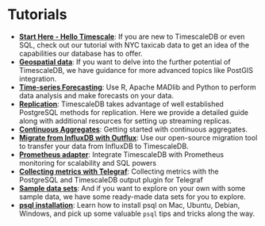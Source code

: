# Tutorials

- **[Start Here - Hello Timescale][Hello Timescale]**: If you are new to TimescaleDB
or even SQL, check out our tutorial with NYC taxicab data to get an idea of the capabilities 
our database has to offer.
- **[Geospatial data][postGIS]**: If you want to delve into the further potential of
TimescaleDB, we have guidance for more advanced topics like PostGIS integration.
- **[Time-series Forecasting][Forecasting]**: Use R, Apache MADlib and Python to perform
data analysis and make forecasts on your data.
- **[Replication][]**: TimescaleDB takes advantage of well established PostgreSQL methods for replication.  Here we provide a detailed guide along with additional resources for setting up streaming replicas.
- **[Continuous Aggregates][]**: Getting started with continuous aggregates.
- **[Migrate from InfluxDB with Outflux][Outflux]**: Use our open-source migration tool to transfer your data from InfluxDB to TimescaleDB.
- **[Prometheus adapter][]**: Integrate TimescaleDB with Prometheus monitoring for scalability and SQL powers
- **[Collecting metrics with Telegraf][Telegraf Output Plugin]**: Collecting metrics with the PostgreSQL and TimescaleDB output plugin for Telegraf
- **[Sample data sets][Data Sets]**: And if you want to explore on your own
with some sample data, we have some ready-made data sets for you to explore.
- **[psql installation][psql]**: Learn how to install psql on Mac, Ubuntu, Debian, Windows, and pick up some valuable `psql` tips and tricks along the way.

[Hello Timescale]: /tutorials/tutorial-hello-timescale
[PostGIS]: /tutorials/tutorial-hello-timescale#postgis
[Forecasting]: /tutorials/tutorial-forecasting
[Replication]: /tutorials/replication
[Continuous Aggregates]: /tutorials/continuous-aggs-tutorial
[Outflux]: /tutorials/outflux
[Prometheus adapter]: /tutorials/prometheus-adapter
[Telegraf Output Plugin]: /tutorials/telegraf-output-plugin
[Data Sets]: /tutorials/other-sample-datasets
[psql]: /tutorials/install-psql-tutorial

